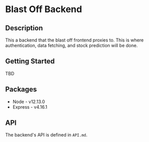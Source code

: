# Blast Off Backend
## Description
This a backend that the blast off frontend proxies to. This is where authentication, data fetching, and stock prediction will be done.
## Getting Started
TBD
## Packages
- Node - v12.13.0
- Express - v4.16.1

## API
The  backend's API is defined in ```API.md```.
